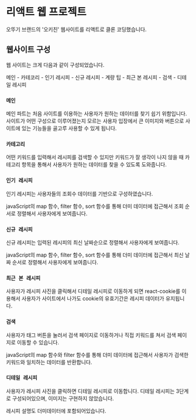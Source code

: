 # 리액트 웹 프로젝트

오뚜기 브랜드의 '오키친' 웹사이트를 리액트로 클론 코딩했습니다.



## 웹사이트 구성

웹 사이트는 크게 다음과 같이 구성되었습니다.


메인 - 카테코리 - 인기 레시피 - 신규 레시피 - 계량 팁 - 최근 본 레시피 - 검색 - 디테일 레시피 



### `메인` 



메인 파트는 처음 사이트를 이용하는 사용자가 원하는 데이터를 찾기 쉽기 위함입니다.
사이트가 어떤 구성으로 이루어졌는지 모르는 사용자 입장에서 큰 이미지와 버튼으로
사이트에 있는 기능들을 골고루 사용할 수 있게 됩니다.



### `카테고리`



어떤 키워드를 입력해서 레시피를 검색할 수 있지만
키워드가 잘 생각이 나지 않을 때 카테고리 항목을 통해서
사용자가 원하는 데이터를 찾을 수 있도록 도와줍니다.



### `인기 레시피`



인기 레시피는 사용자들의 조회수 데이터를 기반으로 구성하였습니다.

javaScript의 map 함수, filter 함수, sort 함수를 통해 더미 데이터에 접근해서
조회 순서로 정렬해서 사용자에게 보여줍니다.


### `신규 레시피`



신규 레시피는 입력된 레시피의 최신 날짜순으로 정렬해서 사용자에게 보여줍니다.

javaScript의 map 함수, filter 함수, sort 함수를 통해 더미 데이터에 접근해서
최신 날짜 순서로 정렬해서 사용자에게 보여줍니다.


### `최근 본 레시피`

사용자가 레시피 사진을 클릭해서 디테일 레시피로 이동하게 되면
react-cookie를 이용해서 사용자가 사이트에서 나가도 
cookie의 유효기간은 레시피 데이터가 유지됩니다.

### `검색`

사용자가 태그 버튼을 눌러서 검색 페이지로 이동하거나
직접 키워드를 쳐서 검색 페이지로 이동할 수 있습니다.

javaScript의 map 함수와 filter 함수를 통해 더미 데이터에 접근해서
사용자가 검색한 키워드와 일치하는 데이터를 반환합니다.

### `디테일 레시피`

사용자가 레시피 사진을 클릭하면 디테일 레시피로 이동합니다.
디테일 레시피는 3단계로 구성되어있으며, 이미지는 구현하지 않았습니다.

레시피 설명도 더미데이터에 포함되어있습니다.

